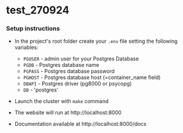 # test_270924

### Setup instructions

- In the project's root folder create your `.env` file setting the following variables:
    - `PGUSER` - admin user for your Postgres Database
    - `PGDB` - Postgres database name
    - `PGPASS` - Postgres database password
    - `PGHOST` - Postgres database host (=container_name field)
    - `DBAPI` - Postgres driver (pg8000 or psycopg)
    - `DB` - 'postgres'

- Launch the cluster with `make` command
- The website will run at http://localhost:8000
- Documentation available at http://localhost:8000/docs

